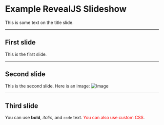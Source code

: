 # Example RevealJS Slideshow

This is some text on the title slide.

---

## First slide

This is the first slide.

---

## Second slide

This is the second slide. Here is an image:
![Image](https://upload.wikimedia.org/wikipedia/en/a/a9/Example.jpg?20070224000419)

---

## Third slide

You can use **bold**, _italic_, and `code` text. <span style="color: red">You can also use custom CSS</span>.

